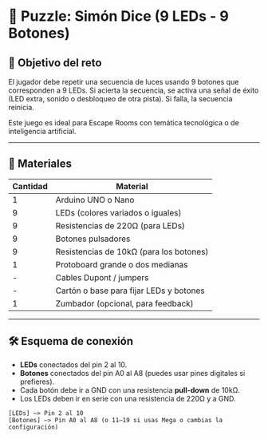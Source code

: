 # 🔺 Puzzle: Simón Dice (9 LEDs - 9 Botones)

## 🎯 Objetivo del reto
El jugador debe repetir una secuencia de luces usando 9 botones que corresponden a 9 LEDs. Si acierta la secuencia, se activa una señal de éxito (LED extra, sonido o desbloqueo de otra pista). Si falla, la secuencia reinicia.

Este juego es ideal para Escape Rooms con temática tecnológica o de inteligencia artificial.

---

## 🧰 Materiales

| Cantidad | Material                      |
|----------|-------------------------------|
| 1        | Arduino UNO o Nano            |
| 9        | LEDs (colores variados o iguales) |
| 9        | Resistencias de 220Ω (para LEDs) |
| 9        | Botones pulsadores            |
| 9        | Resistencias de 10kΩ (para los botones) |
| 1        | Protoboard grande o dos medianas |
| -        | Cables Dupont / jumpers       |
| -        | Cartón o base para fijar LEDs y botones |
| 1        | Zumbador (opcional, para feedback) |

---

## 🛠️ Esquema de conexión

- **LEDs** conectados del pin 2 al 10.
- **Botones** conectados del pin A0 al A8 (puedes usar pines digitales si prefieres).
- Cada botón debe ir a GND con una resistencia **pull-down** de 10kΩ.
- Los LEDs deben ir en serie con una resistencia de 220Ω y a GND.

```text
[LEDs] —> Pin 2 al 10
[Botones] —> Pin A0 al A8 (o 11–19 si usas Mega o cambias la configuración)
